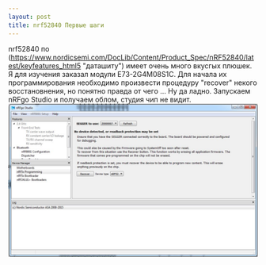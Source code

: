 ```yaml
---
layout: post
title: nrf52840 Первые шаги
---
```


nrf52840 по (https://www.nordicsemi.com/DocLib/Content/Product_Spec/nRF52840/latest/keyfeatures_html5 "даташиту") имеет очень много вкусгых плюшек.
Я для изучения заказал модули E73-2G4M08S1C. Для начала их программирования необходимо произвести процедуру "recover" некого восстановнения, но понятно правда от чего ...
Ну да ладно. Запускаем nRFgo Studio и получаем облом, студия чип не видит.
![nRFgo Studio](/images/nrf52840_1.jpg "Облом 1")
